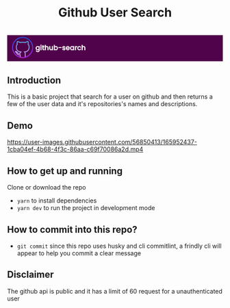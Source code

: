 <h1 align="center"> Github User Search </h1> <br>

<div align="center">
<img src="./src/assets/github/github-search-user.png" />
</div>

## Introduction

This is a basic project that search for a user on github and then returns a few of the user data and it's repositories's names and descriptions.

## Demo

https://user-images.githubusercontent.com/56850413/165952437-1cba04ef-4b68-4f3c-86aa-c69f70086a2d.mp4


## How to get up and running
 Clone or download the repo
- `yarn` to install dependencies
- `yarn dev` to run the project in development mode

## How to commit into this repo? 
- `git commit` since this repo uses husky and cli commitlint, a frindly cli will appear to help you commit a clear message

## Disclaimer
The github api is public and it has a limit of 60 request for a unauthenticated user
